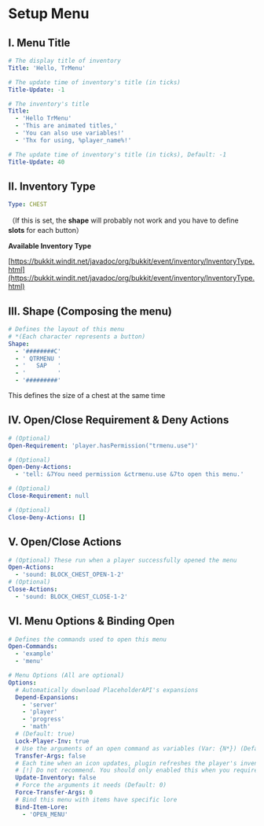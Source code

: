 # Setup Menu

## Ⅰ. Menu Title

```yaml
# The display title of inventory
Title: 'Hello, TrMenu'

# The update time of inventory's title (in ticks)
Title-Update: -1
```

```yaml
# The inventory's title
Title:
  - 'Hello TrMenu'
  - 'This are animated titles,'
  - 'You can also use variables!'
  - 'Thx for using, %player_name%!'

# The update time of inventory's title (in ticks), Default: -1
Title-Update: 40
```

## Ⅱ. Inventory Type

```yaml
Type: CHEST
```

（If this is set, the **shape** will probably not work and you have to define **slots** for each button）

**Available Inventory Type**

[https://bukkit.windit.net/javadoc/org/bukkit/event/inventory/InventoryType.html](https://bukkit.windit.net/javadoc/org/bukkit/event/inventory/InventoryType.html)

## Ⅲ. Shape \(Composing the menu\)

```yaml
# Defines the layout of this menu
# *(Each character represents a button)
Shape:
  - '########C'
  - ' QTRMENU '
  - '   SAP   '
  - '         '
  - '#########'
```

This defines the size of a chest at the same time

## Ⅳ. Open/Close Requirement & Deny Actions

```yaml
# (Optional)
Open-Requirement: 'player.hasPermission("trmenu.use")'

# (Optional)
Open-Deny-Actions:
  - 'tell: &7You need permission &ctrmenu.use &7to open this menu.'

# (Optional)
Close-Requirement: null

# (Optional)
Close-Deny-Actions: []
```

## Ⅴ. Open/Close Actions

```yaml
# (Optional) These run when a player successfully opened the menu
Open-Actions:
  - 'sound: BLOCK_CHEST_OPEN-1-2'
# (Optional)
Close-Actions:
  - 'sound: BLOCK_CHEST_CLOSE-1-2'
```

## Ⅵ. Menu Options & Binding Open

```yaml
# Defines the commands used to open this menu
Open-Commands:
  - 'example'
  - 'menu'

# Menu Options (All are optional)
Options:
  # Automatically download PlaceholderAPI's expansions
  Depend-Expansions:
    - 'server'
    - 'player'
    - 'progress'
    - 'math'
  # (Default: true)
  Lock-Player-Inv: true
  # Use the arguments of an open command as variables (Var: {N*}) (Default: false)
  Transfer-Args: false
  # Each time when an icon updates, plugin refreshes the player's inventory
  # [!] Do not recommend. You should only enabled this when you require fast animations in lower Minecraft version
  Update-Inventory: false
  # Force the arguments it needs (Default: 0)
  Force-Transfer-Args: 0
  # Bind this menu with items have specific lore
  Bind-Item-Lore:
    - 'OPEN_MENU'
```



